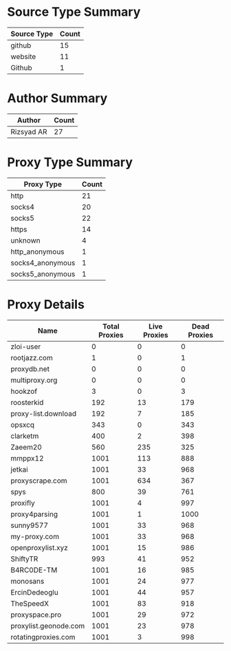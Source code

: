 # Source Type Summary

| Source Type | Count |
|-------------|-------|
| github | 15 |
| website | 11 |
| Github | 1 |


# Author Summary

| Author | Count |
|--------|-------|
| Rizsyad AR | 27 |


# Proxy Type Summary

| Proxy Type | Count |
|------------|-------|
| http | 21 |
| socks4 | 20 |
| socks5 | 22 |
| https | 14 |
| unknown | 4 |
| http_anonymous | 1 |
| socks4_anonymous | 1 |
| socks5_anonymous | 1 |


# Proxy Details

| Name | Total Proxies | Live Proxies | Dead Proxies |
|------|---------------|--------------|---------------|
| zloi-user | 0 | 0 | 0 |
| rootjazz.com | 1 | 0 | 1 |
| proxydb.net | 0 | 0 | 0 |
| multiproxy.org | 0 | 0 | 0 |
| hookzof | 3 | 0 | 3 |
| roosterkid | 192 | 13 | 179 |
| proxy-list.download | 192 | 7 | 185 |
| opsxcq | 343 | 0 | 343 |
| clarketm | 400 | 2 | 398 |
| Zaeem20 | 560 | 235 | 325 |
| mmppx12 | 1001 | 113 | 888 |
| jetkai | 1001 | 33 | 968 |
| proxyscrape.com | 1001 | 634 | 367 |
| spys | 800 | 39 | 761 |
| proxifly | 1001 | 4 | 997 |
| proxy4parsing | 1001 | 1 | 1000 |
| sunny9577 | 1001 | 33 | 968 |
| my-proxy.com | 1001 | 33 | 968 |
| openproxylist.xyz | 1001 | 15 | 986 |
| ShiftyTR | 993 | 41 | 952 |
| B4RC0DE-TM | 1001 | 16 | 985 |
| monosans | 1001 | 24 | 977 |
| ErcinDedeoglu | 1001 | 44 | 957 |
| TheSpeedX | 1001 | 83 | 918 |
| proxyspace.pro | 1001 | 29 | 972 |
| proxylist.geonode.com | 1001 | 23 | 978 |
| rotatingproxies.com | 1001 | 3 | 998 |
